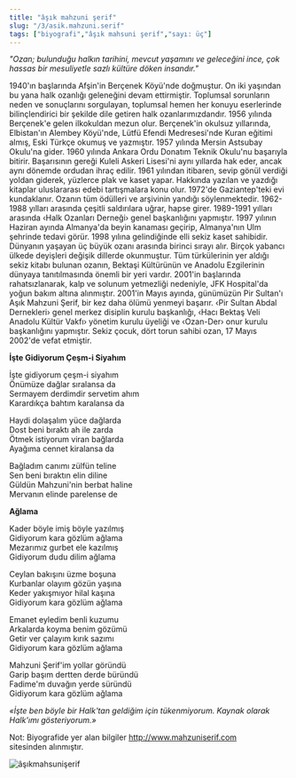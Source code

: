 ```yaml
---
title: "âşık mahzuni şerif"
slug: "/3/asik.mahzuni.serif"
tags: ["biyografi","âşık mahsuni şerif","sayı: üç"]
---
```


*"Ozan; bulunduğu halkın tarihini, mevcut yaşamını ve geleceğini ince,
çok hassas bir mesuliyetle sazlı kültüre döken insandır."*

1940'ın başlarında Afşin'in Berçenek Köyü'nde doğmuştur. On iki yaşından
bu yana halk ozanlığı geleneğini devam ettirmiştir. Toplumsal sorunların
neden ve sonuçlarını sorgulayan, toplumsal hemen her konuyu eserlerinde
bilinçlendirici bir şekilde dile getiren halk ozanlarımızdandır. 1956
yılında Berçenek'e gelen ilkokuldan mezun olur. Berçenek'in okulsuz
yıllarında, Elbistan'ın Alembey Köyü'nde, Lütfü Efendi Medresesi'nde
Kuran eğitimi almış, Eski Türkçe okumuş ve yazmıştır. 1957 yılında
Mersin Astsubay Okulu'na gider. 1960 yılında Ankara Ordu Donatım Teknik
Okulu'nu başarıyla bitirir. Başarısının gereği Kuleli Askeri Lisesi'ni
aynı yıllarda hak eder, ancak aynı dönemde ordudan ihraç edilir. 1961
yılından itibaren, sevip gönül verdiği yoldan giderek, yüzlerce plak ve
kaset yapar. Hakkında yazılan ve yazdığı kitaplar uluslararası edebi
tartışmalara konu olur. 1972'de Gaziantep'teki evi kundaklanır. Ozanın
tüm ödülleri ve arşivinin yandığı söylenmektedir. 1962-1988 yılları
arasında çeşitli saldırılara uğrar, hapse girer. 1989-1991 yılları
arasında ‹Halk Ozanları Derneği› genel başkanlığını yapmıştır. 1997
yılının Haziran ayında Almanya'da beyin kanaması geçirip, Almanya'nın
Ulm şehrinde tedavi görür. 1998 yılına gelindiğinde elli sekiz kaset
sahibidir. Dünyanın yaşayan üç büyük ozanı arasında birinci sırayı alır.
Birçok yabancı ülkede deyişleri değişik dillerde okunmuştur. Tüm
türkülerinin yer aldığı sekiz kitabı bulunan ozanın, Bektaşi Kültürünün
ve Anadolu Ezgilerinin dünyaya tanıtılmasında önemli bir yeri vardır.
2001'in başlarında rahatsızlanarak, kalp ve solunum yetmezliği
nedeniyle, JFK Hospital'da yoğun bakım altına alınmıştır.
2001'in Mayıs ayında, günümüzün Pir Sultan'ı Aşık Mahzuni Şerif, bir kez
daha ölümü yenmeyi başarır. ‹Pir Sultan Abdal Dernekleri› genel merkez
disiplin kurulu başkanlığı, ‹Hacı Bektaş Veli Anadolu Kültür Vakfı›
yönetim kurulu üyeliği ve ‹Ozan-Der› onur kurulu başkanlığını yapmıştır.
Sekiz çocuk, dört torun sahibi ozan, 17 Mayıs 2002'de vefat etmiştir.

**İşte Gidiyorum Çeşm-i Siyahım**

İşte gidiyorum çeşm-i siyahım\
Önümüze dağlar sıralansa da\
Sermayem derdimdir servetim ahım\
Karardıkça bahtım karalansa da

Haydi dolaşalım yüce dağlarda\
Dost beni bıraktı ah ile zarda\
Ötmek istiyorum viran bağlarda\
Ayağıma cennet kiralansa da

Bağladım canımı zülfün teline\
Sen beni bıraktın elin diline\
Güldün Mahzuni'nin berbat haline\
Mervanın elinde parelense de

**Ağlama**

Kader böyle imiş böyle yazılmış\
Gidiyorum kara gözlüm ağlama\
Mezarımız gurbet ele kazılmış\
Gidiyorum dudu dilim ağlama

Ceylan bakışını üzme boşuna\
Kurbanlar olayım gözün yaşına\
Keder yakışmıyor hilal kaşına\
Gidiyorum kara gözlüm ağlama

Emanet eyledim benli kuzumu\
Arkalarda koyma benim gözümü\
Getir ver çalayım kırık sazımı\
Gidiyorum kara gözlüm ağlama

Mahzuni Şerif'im yollar göründü\
Garip başım dertten derde büründü\
Fadime'm duvağın yerde süründü\
Gidiyorum kara gözlüm ağlama

*«İşte ben böyle bir Halk'tan geldiğim için tükenmiyorum. Kaynak olarak
Halk'ımı gösteriyorum.»*

Not: Biyografide yer alan bilgiler http://www.mahzuniserif.com
sitesinden alınmıştır.


![âşıkmahsunişerif](/img/ky03_29.jpg)